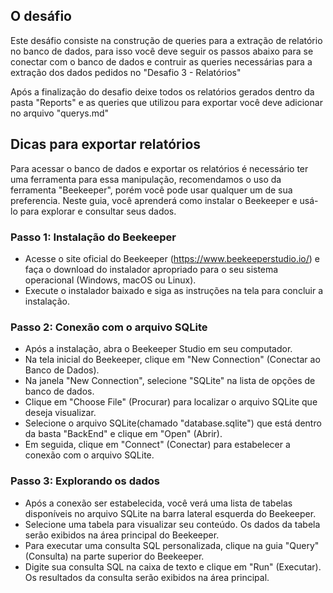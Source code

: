## O desáfio

Este desáfio consiste na construção de queries para a extração de relatório no banco de dados, para isso você deve seguir os passos abaixo para se conectar com o banco de dados e contruir as queries necessárias para a extração dos dados pedidos no "Desafio 3 - Relatórios"

Após a finalização do desafio deixe todos os relatórios gerados dentro da pasta "Reports" e as queries que utilizou para exportar você deve adicionar no arquivo "querys.md"


## Dicas para exportar relatórios
Para acessar o banco de dados e exportar os relatórios é necessário ter uma ferramenta para essa manipulação, recomendamos o uso da ferramenta "Beekeeper", porém você pode usar qualquer um de sua preferencia. Neste guia, você aprenderá como instalar o Beekeeper e usá-lo para explorar e consultar seus dados.


### Passo 1: Instalação do Beekeeper
* Acesse o site oficial do Beekeeper (https://www.beekeeperstudio.io/) e faça o download do instalador apropriado para o seu sistema operacional (Windows, macOS ou Linux).
* Execute o instalador baixado e siga as instruções na tela para concluir a instalação.

### Passo 2: Conexão com o arquivo SQLite
* Após a instalação, abra o Beekeeper Studio em seu computador.
* Na tela inicial do Beekeeper, clique em "New Connection" (Conectar ao Banco de Dados).
* Na janela "New Connection", selecione "SQLite" na lista de opções de banco de dados.
* Clique em "Choose File" (Procurar) para localizar o arquivo SQLite que deseja visualizar.
* Selecione o arquivo SQLite(chamado "database.sqlite") que está dentro da basta "BackEnd" e clique em "Open" (Abrir).
* Em seguida, clique em "Connect" (Conectar) para estabelecer a conexão com o arquivo SQLite.

### Passo 3: Explorando os dados
* Após a conexão ser estabelecida, você verá uma lista de tabelas disponíveis no arquivo SQLite na barra lateral esquerda do Beekeeper.
* Selecione uma tabela para visualizar seu conteúdo. Os dados da tabela serão exibidos na área principal do Beekeeper.
* Para executar uma consulta SQL personalizada, clique na guia "Query" (Consulta) na parte superior do Beekeeper.
* Digite sua consulta SQL na caixa de texto e clique em "Run" (Executar). Os resultados da consulta serão exibidos na área principal.


